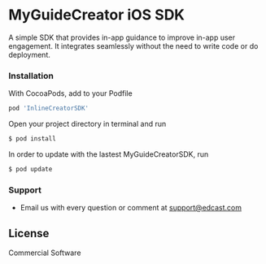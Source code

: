 
# MyGuideCreator iOS SDK
A simple SDK that provides in-app guidance to improve in-app user engagement. It integrates seamlessly without the need to write code or do deployment. 

### Installation
With CocoaPods, add to your Podfile

```sh
pod 'InlineCreatorSDK'
```
Open your project directory in terminal and run
```sh
$ pod install
```

In order to update with the lastest MyGuideCreatorSDK, run
```sh
$ pod update
```

### Support
* Email us with every question or comment at support@edcast.com


License
----
Commercial Software
